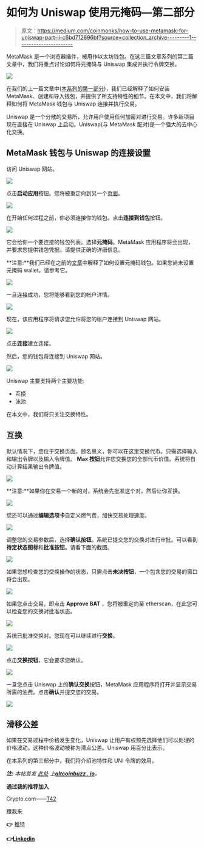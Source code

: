 # 如何为 Uniswap 使用元掩码—第二部分

> 原文：<https://medium.com/coinmonks/how-to-use-metamask-for-uniswap-part-ii-c6bd712696bf?source=collection_archive---------1----------------------->

MetaMask 是一个浏览器插件，被用作以太坊钱包。在这三篇文章系列的第二篇文章中，我们将重点讨论如何将元掩码与 Uniswap 集成并执行令牌交换。

![](img/359fb6e7640d5489a453428d0c855417.png)

在我们的上一篇文章中([本系列的第一部分](https://ruma-das.medium.com/how-to-use-metamask-for-uniswap-part-i-175db7000233))，我们已经解释了如何安装 MetaMask、创建和导入钱包，并提供了所支持特性的细节。在本文中，我们将解释如何将 MetaMask 钱包与 Uniswap 连接并执行交易。

Uniswap 是一个分散的交易所，允许用户使用任何加密对进行交易。许多新项目现在直接在 Uniswap 上启动。Uniswap(与 MetaMask 配对)是一个强大的去中心化交换。

## **MetaMask 钱包与 Uniswap 的连接设置**

访问 Uniswap 网站。

![](img/95e1582f088ff5522ec9d0d72141e2ec.png)

点击**启动应用**按钮。您将被重定向到另一个[页面](https://app.uniswap.org/#/swap)。

![](img/23655ad5253ed10aa93b8f03dc1767a7.png)

在开始任何过程之前，你必须连接你的钱包。点击**连接到钱包**按钮。

![](img/f82313d9be556e5014f6f97624bc6af8.png)

它会给你一个要连接的钱包列表。选择**元掩码**。MetaMask 应用程序将会出现，并要求您提供钱包凭据。请提供正确的详细信息。

**注意:**我们已经在之前的[文章](https://ruma-das.medium.com/how-to-use-metamask-for-uniswap-part-i-175db7000233)中解释了如何设置元掩码钱包。如果您尚未设置元掩码 wallet，请参考它。

![](img/dbc5fa745940ed65b7b254e6ea46cb04.png)

一旦连接成功，您将能够看到您的帐户详情。

![](img/37951acea5e026f749dd79f8c4150e81.png)

现在，该应用程序将请求您允许将您的帐户连接到 Uniswap 网站。

![](img/bf3714b8f6c52548d7cef0e69f214e5d.png)

点击**连接**建立连接。

然后，您的钱包将连接到 Uniswap 网站。

![](img/97e88e93d1b6055e6a8194d81f91ad88.png)

Uniswap 主要支持两个主要功能:

*   互换
*   泳池

在本文中，我们将只关注交换特性。

## **互换**

默认情况下，您位于交换页面。顾名思义，你可以在这里交换代币。只需选择输入和输出令牌以及输入令牌值。 **Max 按钮**允许您交换您的全部代币价值。系统将自动计算结果输出令牌值。

![](img/67a3de4a462208262a84b4554aa952f9.png)

**注意:**如果你在交易一个新的对，系统会先批准这个对，然后让你互换。

![](img/61e0a123ccbc598273f747971db59b0c.png)

您还可以通过**编辑选项卡**自定义燃气费，加快交易处理速度。

![](img/ef187524d18c7a14b1afa55349b0943d.png)

调整您的交易参数后，选择**确认按钮**。系统已提交您的交换对进行审批。可以看到**待定状态图标**和**批准按钮**。请看下面的截图。

![](img/8270f4cfdb14c94444d54e709c453759.png)

如果您想检查您的交换操作的状态，只需点击**未决按钮**，一个包含您的交易的窗口将会出现。

![](img/b4502202022fbdc78c62057bb11f6bf8.png)

如果您点击交易，即点击 **Approve BAT** ，您将被重定向至 etherscan，在此您可以检查您的交换对批准状态。

![](img/9704c7b1308cc2e7198365337bd1ca16.png)

系统已批准交换对。您现在可以继续进行**交换**。

![](img/3ed52f6b385a02f25265839f19194910.png)

点击**交换按钮**，它会要求您确认。

![](img/85d14f9ef907b0a53ed757ca594fc649.png)

一旦您点击 Uniswap 上的**确认交换**按钮，MetaMask 应用程序将打开并显示交易所需的油费。点击**确认**并提交您的交易。

![](img/5730c0b92459c3d0800ad7e15d9909ee.png)

## **滑移公差**

如果在交易过程中价格发生变化，Uniswap 让用户有权预先选择他们可以处理的价格波动。这种价格波动被称为滑点公差。Uniswap 用百分比表示。

在本系列的第三部分中，我们将介绍池特性和 UNI 令牌的效用。

***注:*** *本帖首发* [*此处*](https://www.altcoinbuzz.io/bitcoin-and-crypto-guide/how-to-use-metamask-for-uniswap-part-ii/) *上*[***altcoinbuzz . io***](http://www.altcoinbuzz.io/)*。*

**通过我的推荐加入**

Crypto.com——[T42](https://platinum.crypto.com/r/sut3pd9bzn)

跟我来

**👉** [推特](https://twitter.com/rumadas123)

**👉**[**Linkedin**](https://www.linkedin.com/in/ruma-das-a1439320/)